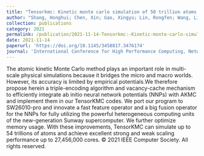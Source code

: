 ```yaml
---
title: "Tensorkmc: Kinetic monte carlo simulation of 50 trillion atoms driven by deep learning on a new generation of sunway supercomputer"
author: "Shang, Honghui; Chen, Xin; Gao, Xingyu; Lin, Rongfen; Wang, Lifang; Li, Fang; Xiao, Qian; Xu, Lei; Sun, Qiang; Zhu, Leilei; Wang, Fei; Zhang, Yunquan; Song, Haifeng"
collection: publications
category: 2021
permalink: /publication/2021-11-14-Tensorkmc:-Kinetic-monte-carlo-simulation-of-50-trillion-atoms-driven-by-deep-learning-on-a-new-generation-of-sunway-supercomputer
date: 2021-11-14
paperurl: 'https://doi.org/10.1145/3458817.3476174'
journal: 'International Conference for High Performance Computing, Networking, Storage and Analysis, SC'
---
```


The atomic kinetic Monte Carlo method plays an important role in multi-scale physical simulations because it bridges the micro and macro worlds. However, its accuracy is limited by empirical potentials.We therefore propose herein a triple-encoding algorithm and vacancy-cache mechanism to efficiently integrate ab initio neural network potentials (NNPs) with AKMC and implement them in our TensorKMC codes. We port our program to SW26010-pro and innovate a fast feature operator and a big fusion operator for the NNPs for fully utilizing the powerful heterogeneous computing units of the new-generation Sunway supercomputer. We further optimize memory usage. With these improvements, TensorKMC can simulate up to 54 trillions of atoms and achieve excellent strong and weak scaling performance up to 27,456,000 cores. © 2021 IEEE Computer Society. All rights reserved.
